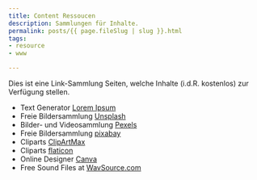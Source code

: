 ```yaml
---
title: Content Ressoucen
description: Sammlungen für Inhalte.
permalink: posts/{{ page.fileSlug | slug }}.html
tags:
- resource
- www

---
```

Dies ist eine Link-Sammlung  Seiten, welche Inhalte (i.d.R. kostenlos) zur Verfügung stellen. 

- Text Generator [Lorem Ipsum][1]
- Freie Bildersammlung [Unsplash][11] 
- Bilder- und Videosammlung [Pexels][12]
- Freie Bildersammlung [pixabay][13] 
- Cliparts [ClipArtMax][21]
- Cliparts [flaticon][22]
- Online Designer [Canva][31]
- Free Sound Files at [WavSource.com][41]

[1]: <https://loremipsum.de/> "Lorem Ipsum"

[11]: <https://unsplash.com/> "Bildersammlung Unsplash"
[12]: <https://www.pexels.com/>
[13]: <https://pixabay.com/photos/> "Bildersammlung pixabay"

[21]: <https://www.clipartmax.com/>
[22]: <https://https://www.flaticon.com/icons>
[31]: <https://www.canva.com/de_de/>
[41]: <https://www.wavsource.com/>
